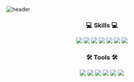 <!--
**MHLEE12/MHLEE12** is a ✨ _special_ ✨ repository because its `README.md` (this file) appears on your GitHub profile.

Here are some ideas to get you started:

- 🔭 I’m currently working on ...
- 🌱 I’m currently learning ...
- 👯 I’m looking to collaborate on ...
- 🤔 I’m looking for help with ...
- 💬 Ask me about ...
- 📫 How to reach me: ...
- 😄 Pronouns: ...
- ⚡ Fun fact: ...
-->

![header](https://capsule-render.vercel.app/api?type=waving&color=auto&height=250&section=header&text=mihyang%20Lee&fontSize=80)

<h3 align="center">
    💻 Skills 💻
</h3>
<p align="center">
      <img src="https://img.shields.io/badge/JAVA-007396?style=flat-square&logo=JAVA&logoColor=white"/>
      <img src="https://img.shields.io/badge/HTML5-E34F26?style=flat-square&logo=HTML5&logoColor=white"/>
      <img src="https://img.shields.io/badge/CSS3-1572B6?style=flat-square&logo=CSS3&logoColor=white"/>
      <img src="https://img.shields.io/badge/JavaScript-F7DF1E?style=flat-square&logo=JavaScript&logoColor=white"/>
      <img src="https://img.shields.io/badge/Spring-%236DB33F.svg?style=flat-square&logo=spring&logoColor=white"/>
      <img src="https://img.shields.io/badge/Springboot-6DB33F?style=flat-square&logo=SpringBoot&logoColor=white"/>
      <img src="https://img.shields.io/badge/Oracle-F80000?style=flat-square&logo=oracle&logoColor=white"/>
</p>


<h3 align="center">
  🛠 Tools 🛠
</h3>
<p align="center">
  <img src="https://img.shields.io/badge/Eclipse-2C2255?style=flat-square&logo=Eclipse&logoColor=white"/> 
  <img src="https://img.shields.io/badge/IntelliJ IDEA-7952B3?style=flat-square&logo=IntelliJ IDEA&logoColor=white"/> 
  <img src="https://img.shields.io/badge/Visual%20Studio%20Code-0078d7.svg?style=flat-square&logo=visual-studio-code&logoColor=white"/> 
  <img src="https://img.shields.io/badge/Git-F05032?style=flat-square&logo=Git&logoColor=white"/> 
  <img src="https://img.shields.io/badge/Github-181717?style=flat-square&logo=Github&logoColor=white"/>
  <img src="https://img.shields.io/badge/Bootstrap-%23563D7C.svg?style=flat-square&logo=bootstrap&logoColor=white"/> 
</p>
